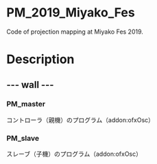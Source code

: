 # PM_2019_Miyako_Fes
 Code of projection mapping at Miyako Fes 2019.

# Description

## --- wall ---

### PM_master
 コントローラ（親機）のプログラム（addon:ofxOsc）

### PM_slave
 スレーブ（子機）のプログラム（addon:ofxOsc）
